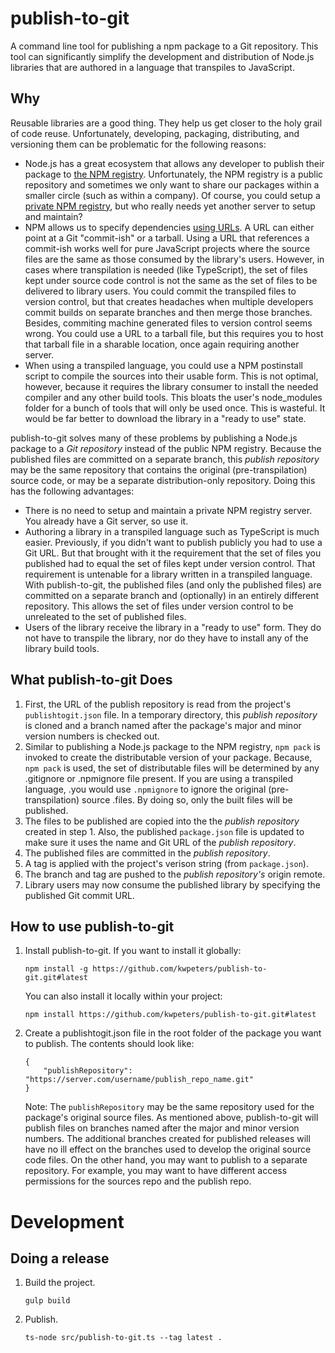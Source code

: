 # publish-to-git
A command line tool for publishing a npm package to a Git repository.  This tool
can significantly simplify the development and distribution of Node.js libraries
that are authored in a language that transpiles to JavaScript.

## Why
Reusable libraries are a good thing.  They help us get closer to the holy grail
of code reuse.  Unfortunately, developing, packaging, distributing, and versioning
them can be problematic for the following reasons:
- Node.js has a great ecosystem that allows any developer to publish their
package to [the NPM registry](https://www.npmjs.com/).  Unfortunately, the NPM
registry is a public repository and sometimes we only want to share our packages
within a smaller circle (such as within a company).  Of course, you could
setup a [private NPM registry](http://lmgtfy.com/?q=private+npm+registry),
but who really needs yet another server to setup and maintain?
- NPM allows us to specify dependencies [using
URLs](https://docs.npmjs.com/files/package.json#urls-as-dependencies).  A URL
can either point at a Git "commit-ish" or a tarball.  Using a URL that
references a commit-ish works well for pure JavaScript projects where the source
files are the same as those consumed by the library's users.  However, in cases
where transpilation is needed (like TypeScript), the set of files kept under
source code control is not the same as the set of files to be delivered to
library users.  You could commit the transpiled files to version control, but
that creates headaches when multiple developers commit builds on separate
branches and then merge those branches.  Besides, commiting machine generated
files to version control seems wrong.  You could use a URL to a tarball file,
but this requires you to host that tarball file in a sharable location, once
again requiring another server.
- When using a transpiled language, you could use a NPM postinstall script to
compile the sources into their usable form.  This is not optimal, however,
because it requires the library consumer to install the needed compiler and any
other build tools.  This bloats the user's node_modules folder for a bunch of
tools that will only be used once.  This is wasteful.  It would be far better to
download the library in a "ready to use" state.

publish-to-git solves many of these problems by publishing a Node.js package to
a _Git repository_ instead of the public NPM registry.  Because the published
files are committed on a separate branch, this _publish repository_ may be the
same repository that contains the original (pre-transpilation) source code, or
may be a separate distribution-only repository.  Doing this has the following
advantages:
- There is no need to setup and maintain a private NPM registry server.  You
already have a Git server, so use it.
- Authoring a library in a transpiled language such as TypeScript is much
easier.  Previously, if you didn't want to publish publicly you had to use a Git
URL.  But that brought with it the requirement that the set of files you
published had to equal the set of files kept under version control.  That
requirement is untenable for a library written in a transpiled language.  With
publish-to-git, the published files (and only the published files) are committed
on a separate branch and (optionally) in an entirely different repository.  This
allows the set of files under version control to be unreleated to the set of
published files.
- Users of the library receive the library in a "ready to use" form.  They do
not have to transpile the library, nor do they have to install any of the
library build tools.

## What publish-to-git Does
1.  First, the URL of the publish repository is read from the project's
`publishtogit.json` file.  In a temporary directory, this _publish repository_
is cloned and a branch named after the package's major and minor version numbers
is checked out.
2.  Similar to publishing a Node.js package to the NPM registry, `npm pack` is
invoked to create the distributable version of your package.  Because, `npm
pack` is used, the set of distributable files will be determined by any
.gitignore or .npmignore file present.  If you are using a transpiled language,
.you would use `.npmignore` to ignore the original (pre-transpilation) source
.files.  By doing so, only the built files will be published.
3.  The files to be published are copied into the the _publish repository_
created in step 1.  Also, the published `package.json` file is updated to make
sure it uses the name and Git URL of the _publish repository_.
4.  The published files are committed in the _publish repository_.
5.  A tag is applied with the project's verison string (from `package.json`).
6.  The branch and tag are pushed to the _publish repository's_ origin remote.
7.  Library users may now consume the published library by specifying the
published Git commit URL.

## How to use publish-to-git
1.  Install publish-to-git.  If you want to install it globally:
    ```
    npm install -g https://github.com/kwpeters/publish-to-git.git#latest
    ```
    You can also install it locally within your project:
    ```
    npm install https://github.com/kwpeters/publish-to-git.git#latest
    ```
2.  Create a publishtogit.json file in the root folder of the package you want
    to publish.  The contents should look like:
    ```
    {
        "publishRepository": "https://server.com/username/publish_repo_name.git"
    }
    ```
    Note: The `publishRepository` may be the same repository used for the package's
    original source files.  As mentioned above, publish-to-git will publish files on
    branches named after the major and minor version numbers.  The additional
    branches created for published releases will have no ill effect on the branches
    used to develop the original source code files.  On the other hand, you may
    want to publish to a separate repository.  For example, you may want to have
    different access permissions for the sources repo and the  publish repo.

# Development

## Doing a release

1.  Build the project.
    ```
    gulp build
    ```

2.  Publish.
    ```
    ts-node src/publish-to-git.ts --tag latest .
    ```

